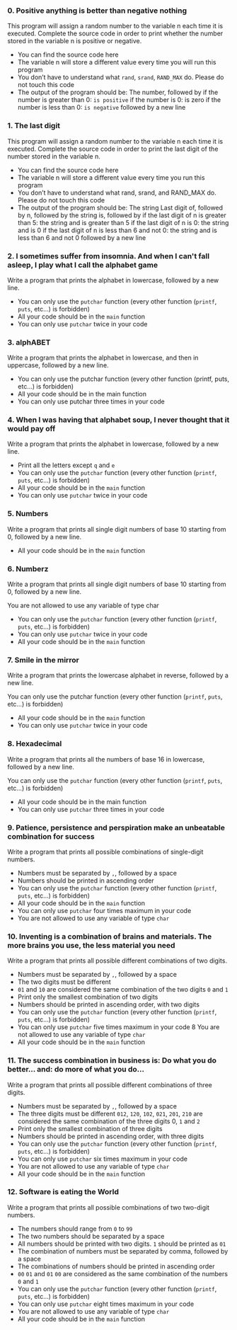 ### 0. Positive anything is better than negative nothing
This program will assign a random number to the variable n each time it is executed. Complete the source code in order to print whether the number stored in the variable n is positive or negative.

* You can find the source code here
* The variable n will store a different value every time you will run this program
* You don’t have to understand what `rand`, `srand`, `RAND_MAX` do. Please do not touch this code
* The output of the program should be:
The number, followed by
if the number is greater than 0: `is positive`
if the number is 0: is zero
if the number is less than 0: `is negative`
followed by a new line

### 1. The last digit
This program will assign a random number to the variable n each time it is executed. Complete the source code in order to print the last digit of the number stored in the variable n.

* You can find the source code here
* The variable n will store a different value every time you run this program
* You don’t have to understand what rand, srand, and RAND_MAX do. Please do not touch this code
* The output of the program should be:
The string Last digit of, followed by
n, followed by
the string is, followed by
if the last digit of n is greater than 5: the string and is greater than 5
if the last digit of n is 0: the string and is 0
if the last digit of n is less than 6 and not 0: the string and is less than 6 and not 0
followed by a new line

### 2. I sometimes suffer from insomnia. And when I can't fall asleep, I play what I call the alphabet game
Write a program that prints the alphabet in lowercase, followed by a new line.

* You can only use the `putchar` function (every other function (`printf`, `puts`, etc…) is forbidden)
* All your code should be in the `main` function
* You can only use `putchar` twice in your code

### 3. alphABET
Write a program that prints the alphabet in lowercase, and then in uppercase, followed by a new line.

* You can only use the putchar function (every other function (printf, puts, etc…) is forbidden)
* All your code should be in the main function
* You can only use putchar three times in your code

### 4. When I was having that alphabet soup, I never thought that it would pay off
Write a program that prints the alphabet in lowercase, followed by a new line.

* Print all the letters except `q` and `e`
* You can only use the `putchar` function (every other function (`printf`, `puts`, etc…) is forbidden)
* All your code should be in the `main` function
* You can only use `putchar` twice in your code

### 5. Numbers
Write a program that prints all single digit numbers of base 10 starting from 0, followed by a new line.

* All your code should be in the `main` function

### 6. Numberz
Write a program that prints all single digit numbers of base 10 starting from 0, followed by a new line.

You are not allowed to use any variable of type char
* You can only use the `putchar` function (every other function (`printf`, `puts`, etc…) is forbidden)
* You can only use `putchar` twice in your code
* All your code should be in the `main` function 

### 7. Smile in the mirror
Write a program that prints the lowercase alphabet in reverse, followed by a new line.

You can only use the putchar function (every other function (`printf`, `puts`, etc…) is forbidden)
* All your code should be in the `main` function
* You can only use `putchar` twice in your code

### 8. Hexadecimal
Write a program that prints all the numbers of base 16 in lowercase, followed by a new line.

You can only use the `putchar` function (every other function (`printf`, `puts`, etc…) is forbidden)
* All your code should be in the main function
* You can only use `putchar` three times in your code

### 9. Patience, persistence and perspiration make an unbeatable combination for success
Write a program that prints all possible combinations of single-digit numbers.

* Numbers must be separated by `,`, followed by a space
* Numbers should be printed in ascending order
* You can only use the `putchar` function (every other function (`printf`, `puts`, etc…) is forbidden)
* All your code should be in the `main` function
* You can only use `putchar` four times maximum in your code
* You are not allowed to use any variable of type `char`

### 10. Inventing is a combination of brains and materials. The more brains you use, the less material you need
Write a program that prints all possible different combinations of two digits.

* Numbers must be separated by `,`, followed by a space
* The two digits must be different
* `01` and `10` are considered the same combination of the two digits `0` and `1`
* Print only the smallest combination of two digits
* Numbers should be printed in ascending order, with two digits
* You can only use the `putchar` function (every other function (`printf`, `puts`, etc…) is forbidden)
* You can only use `putchar` five times maximum in your code
8 You are not allowed to use any variable of type `char`
* All your code should be in the `main` function

### 11. The success combination in business is: Do what you do better... and: do more of what you do...
Write a program that prints all possible different combinations of three digits.

* Numbers must be separated by `,`, followed by a space
* The three digits must be different
`012`, `120`, `102`, `021`, `201`, `210` are considered the same combination of the three digits 0, `1` and `2`
* Print only the smallest combination of three digits
* Numbers should be printed in ascending order, with three digits
* You can only use the `putchar` function (every other function (`printf`, `puts`, etc…) is forbidden)
* You can only use `putchar` six times maximum in your code
* You are not allowed to use any variable of type `char`
* All your code should be in the `main` function

### 12. Software is eating the World
Write a program that prints all possible combinations of two two-digit numbers.

* The numbers should range from `0` to `99`
* The two numbers should be separated by a space
* All numbers should be printed with two digits. `1` should be printed as `01`
* The combination of numbers must be separated by comma, followed by a space
* The combinations of numbers should be printed in ascending order
* `00` `01` and `01` `00` are considered as the same combination of the numbers `0` and `1`
* You can only use the `putchar` function (every other function (`printf`, `puts`, etc…) is forbidden)
* You can only use `putchar` eight times maximum in your code
* You are not allowed to use any variable of type `char`
* All your code should be in the `main` function
